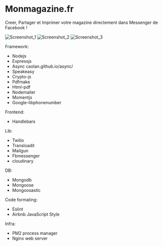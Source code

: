 # Monmagazine.fr

Creer, Partager et Imprimer votre magazine directement dans Messenger de Facebook !

![Screenshot_1](https://user-images.githubusercontent.com/12695878/171483695-5b90a5a1-4a22-4164-bc7b-640ce16f4016.jpg)
![Screenshot_2](https://user-images.githubusercontent.com/12695878/171484122-8956ad54-b34b-4cfc-9fa7-8146c6b1b612.jpg)
![Screenshot_3](https://user-images.githubusercontent.com/12695878/171484144-459acf52-ed13-4436-9fe8-daef34b20c98.jpg)

Framework:
 - Nodejs
 - Expressjs
 - Async caolan.github.io/async/
 - Speakeasy
 - Crypto-js
 - Pdfmake
 - Html-pdf
 - Nodemailer
 - Momentjs
 - Google-libphonenumber

Frontend: 
 - Handlebars
 
Lib: 
 - Twilio
 - Transloadit
 - Mailgun
 - Fbmessenger
 - cloudinary

DB:
 - Mongodb
 - Mongoose
 - Mongoosastic

Code formating:
  - Eslint
  - Airbnb JavaScript Style

Infra:
 - PM2 process manager
 - Nginx web server
